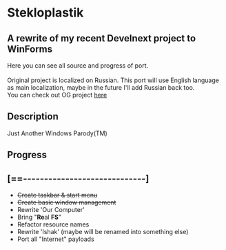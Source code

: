 # Stekloplastik
## A rewrite of my recent Develnext project to WinForms
Here you can see all source and progress of port. <br/>
<br/>
Original project is localized on Russian. This port will use English language as main localization, maybe in the future I'll add Russian back too. <br/>
You can check out OG project [here](https://github.com/localwhale20/Stekloplastik-DN)

## Description
Just Another Windows Parody(TM)

## Progress
## [==-----------------------------] <br/>
* ~~Create taskbar & start menu~~
* ~~Create basic window management~~
* Rewrite 'Our Computer'
* Bring "**Re**al **FS**"
* Refactor resource names
* Rewrite 'Ishak' (maybe will be renamed into something else)
* Port all "Internet" payloads